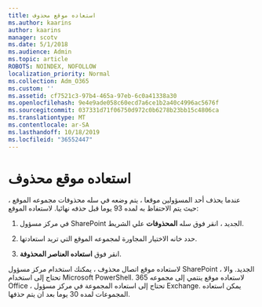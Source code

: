 ```yaml
---
title: استعاده موقع محذوف
ms.author: kaarins
author: kaarins
manager: scotv
ms.date: 5/1/2018
ms.audience: Admin
ms.topic: article
ROBOTS: NOINDEX, NOFOLLOW
localization_priority: Normal
ms.collection: Adm_O365
ms.custom: ''
ms.assetid: cf7521c3-97b4-465a-97eb-6c0a41338a30
ms.openlocfilehash: 9e4e9ade058c60ecd7a6ce1b2a40c4996ac5676f
ms.sourcegitcommit: 037331d71f06750d972c0b6278b23bb15c4806ca
ms.translationtype: MT
ms.contentlocale: ar-SA
ms.lasthandoff: 10/18/2019
ms.locfileid: "36552447"
---
```

# <a name="restore-a-deleted-site"></a>استعاده موقع محذوف

عندما يحذف أحد المسؤولين موقعا ، يتم وضعه في سله محذوفات مجموعه الموقع ، حيث يتم الاحتفاظ به لمده 93 يوما قبل حذفه نهائيا. لاستعاده الموقع:
  
1. في مركز مسؤول SharePoint الجديد ، انقر فوق سله **المحذوفات** علي الشريط. 
    
2. حدد خانه الاختيار المجاورة لمجموعه الموقع التي تريد استعادتها.
    
3. انقر فوق **استعاده العناصر المحذوفة**.
    
لاستعاده موقع اتصال محذوف ، يمكنك استخدام مركز مسؤول SharePoint الجديد. والا ، تحتاج إلى استخدام Microsoft PowerShell. لاستعاده موقع ينتمي إلى مجموعه 365 Office ، تحتاج إلى استعاده المجموعة في مركز مسؤول Exchange. يمكن استعاده المجموعات لمده 30 يوما بعد ان يتم حذفها.
  

